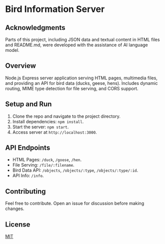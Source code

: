 # Bird Information Server

## Acknowledgments

Parts of this project, including JSON data and textual content in HTML files and README.md, were developed with the assistance of AI language model.

## Overview

Node.js Express server application serving HTML pages, multimedia files, and providing an API for bird data (ducks, geese, hens). Includes dynamic routing, MIME type detection for file serving, and CORS support.
## Setup and Run
1. Clone the repo and navigate to the project directory.
2. Install dependencies: `npm install`.
3. Start the server: `npm start`.
4. Access server at `http://localhost:3000`.
   
## API Endpoints

- HTML Pages: `/duck`, `/goose`, `/hen`.
- File Serving: `/file/:filename`.
- Bird Data API: `/objects`, `/objects/:type`, `/objects/:type/:id`.
- API Info: `/info`.
  
## Contributing

Feel free to contribute. Open an issue for discussion before making changes.

## License

[MIT](https://choosealicense.com/licenses/mit/)
